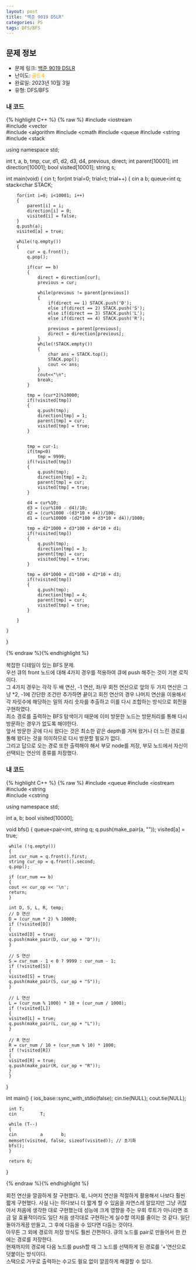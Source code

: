 ```yaml
---
layout: post
title: "백준 9019 DSLR"
categories: PS
tags: DFS/BFS
---
```


## 문제 정보
- 문제 링크: [백준 9019 DSLR](https://www.acmicpc.net/problem/9019)
- 난이도: <span style="color:#FFA500">골드4</span>
- 완료일: 2023년 10월 3일
- 유형: DFS/BFS

### 내 코드

{% highlight C++ %} {% raw %}
#include <iostream	
#include <vector	
#include <algorithm	
#include <cmath	
#include <queue	
#include <string	
#include <stack	

using namespace std;

int t, a, b, tmp, cur, d1, d2, d3, d4, previous, direct;
int parent[10001];
int direction[10001];
bool visited[10001];
string s;

int main(void)
{
	cin 		 t;
	for(int trial=0; trial<t; trial++)
	{
		cin 		 a 		 b;
		queue<int	 q;
		stack<char	 STACK;
		
		for(int i=0; i<10001; i++)
		{
			parent[i] = i;
			direction[i] = 0;
			visited[i] = false;
		}
		q.push(a);
		visited[a] = true;
		
		while(!q.empty())
		{
			cur = q.front();
			q.pop();
			
			if(cur == b)
			{
				direct = direction[cur];
				previous = cur;

				while(previous != parent[previous])
				{
					if(direct == 1) STACK.push('D');
					else if(direct == 2) STACK.push('S');
					else if(direct == 3) STACK.push('L');
					else if(direct == 4) STACK.push('R');

					previous = parent[previous];
					direct = direction[previous];
				}
				while(!STACK.empty())
				{
					char ans = STACK.top();
					STACK.pop();
					cout << ans;
				}
				cout<<"\n";
				break;
			}
			
			tmp = (cur*2)%10000;
			if(!visited[tmp])
			{
				q.push(tmp);
				direction[tmp] = 1;
				parent[tmp] = cur;
				visited[tmp] = true;
			}
			
			
			tmp = cur-1;
			if(tmp<0)
				tmp = 9999;
			if(!visited[tmp])
			{
				q.push(tmp);
				direction[tmp] = 2;
				parent[tmp] = cur;
				visited[tmp] = true;
			}
			
			d4 = cur%10;
			d3 = (cur%100 - d4)/10;
			d2 = (cur%1000 -(d3*10 + d4))/100;
			d1 = (cur%10000 -(d2*100 + d3*10 + d4))/1000;
			
			tmp = d2*1000 + d3*100 + d4*10 + d1;
			if(!visited[tmp])
			{
				q.push(tmp);
				direction[tmp] = 3;
				parent[tmp] = cur;
				visited[tmp] = true;
			}
			
			tmp = d4*1000 + d1*100 + d2*10 + d3;
			if(!visited[tmp])
			{
				q.push(tmp);
				direction[tmp] = 4;
				parent[tmp] = cur;
				visited[tmp] = true;
			}
			
		}
		
	}
	
}

{% endraw %}{% endhighlight %}

복잡한 디테일이 있는 BFS 문제.  
우선 큐의 front 노드에 대해 4가지 경우를 적용하여 큐에 push 해주는 것이 기본 로직이다.  
그 4가지 경우는 각각 두 배 연산, -1 연산, 좌/우 회전 연산으로 앞의 두 가지 연산은 그냥 *2, -1에 간단한 조건만 추가하면 끝이고 회전 연산의 경우 나머지 연산을 이용해서 각 자릿수에 해당하는 일의 자리 숫자를 추출하고 이를 다시 조합하는 방식으로 회전을 구현하였다.  
최소 경로를 출력하는 BFS 탐색이기 때문에 이미 방문한 노드는 방문처리를 통해 다시 방문하는 경우가 없도록 해야한다.  
앞서 방문한 곳에 다시 왔다는 것은 최소한 같은 depth를 거쳐 왔거나 더 느린 경로를 통해 왔다는 것을 의미하므로 다시 방문할 필요가 없다.   
그리고 답으로 오는 경로 또한 출력해야 해서 부모 node를 저장, 부모 노드에서 자신이 선택되는 연산의 종류를 저장했다.  
  

### 내 코드

{% highlight C++ %} {% raw %}
#include <queue	
#include <iostream	
#include <string	
#include <cstring	

using namespace std;

int a, b;
bool visited[10000];

void bfs()
{
	 queue<pair<int, string		 q;
	 q.push(make_pair(a, ""));
	 visited[a] = true;

	 while (!q.empty())
	 {
	 int cur_num = q.front().first;
	 string cur_op = q.front().second;
	 q.pop();

	 if (cur_num == b)
	 {
	 cout << cur_op << '\n';
	 return;
	 }

	 int D, S, L, R, temp;
	 // D 연산
	 D = (cur_num * 2) % 10000;
	 if (!visited[D])
	 {
	 visited[D] = true;
	 q.push(make_pair(D, cur_op + "D"));
	 }

	 // S 연산
	 S = cur_num - 1 < 0 ? 9999 : cur_num - 1;
	 if (!visited[S])
	 {
	 visited[S] = true;
	 q.push(make_pair(S, cur_op + "S"));
	 }

	 // L 연산
	 L = (cur_num % 1000) * 10 + (cur_num / 1000);
	 if (!visited[L])
	 {
	 visited[L] = true;
	 q.push(make_pair(L, cur_op + "L"));
	 }

	 // R 연산
	 R = cur_num / 10 + (cur_num % 10) * 1000;
	 if (!visited[R])
	 {
	 visited[R] = true;
	 q.push(make_pair(R, cur_op + "R"));
	 }
	 }
}

int main()
{
	 ios_base::sync_with_stdio(false);
	 cin.tie(NULL);
	 cout.tie(NULL);

	 int T;
	 cin 		 T;

	 while (T--)
	 {
	 cin 		 a 		 b;
	 memset(visited, false, sizeof(visited)); // 초기화
	 bfs();
	 }

	 return 0;
}

{% endraw %}{% endhighlight %}

회전 연산을 깔끔하게 잘 구현했다. 몫, 나머지 연산을 적절하게 활용해서 나보다 훨씬 짧게 구현했다. 사실 나는 하다보니 더 짧게 할 수 있음을 자연스레 알았지만 그냥 귀찮아서 처음에 생각한 대로 구현했는데 성능에 크게 영향을 주는 우회 루트가 아니라면 조금 덜 효율적이라도 일단 처음 생각대로 구현하는게 실수할 여지를 줄이는 것 같다. 일단 돌아가게끔 만들고, 그 후에 다듬을 수 있다면 다듬는 것이다.  
아무튼 그 외에 경로의 저장 방식도 훨씬 간편하다. 큐의 노드를 pair로 만들어서 한 칸에는 경로를 저장한다.  
현재까지의 경로에 다음 노드를 push할 때 그 노드를 선택하게 된 경로를 ‘+’연산으로 덧붙이는 방식이다.  
스택으로 거꾸로 출력하는 수고도 필요 없이 깔끔하게 해결할 수 있다.  


